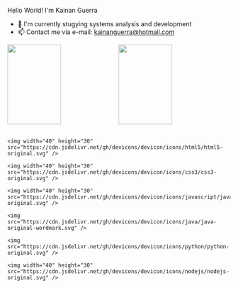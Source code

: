    Hello World! I'm Kainan Guerra

- 💾 I'm currently stugying systems analysis and development
- 📫 Contact me via e-mail: kainanguerra@hotmail.com

<div width="100%" display="flex" justify-content="space-between">
  <a href="https://github.com/KainanGuerra"></a>
  
  <img width="49%" height="180em" align="center" src="https://github-readme-stats.vercel.app/api?username=kainanguerra&theme=dark&layout=compact&show_icons=true"/>
  <img width="49%" height="180em" align="center" src="https://github-readme-stats.vercel.app/api/top-langs/?username=kainanguerra&theme=dark&show_icons=true&layout=compact"/>
</div>
<br>
<div display="inline-block">
    
    <img width="40" height="30" src="https://cdn.jsdelivr.net/gh/devicons/devicon/icons/html5/html5-original.svg" />

    <img width="40" height="30" src="https://cdn.jsdelivr.net/gh/devicons/devicon/icons/css3/css3-original.svg" />
          
    <img width="40" height="30" src="https://cdn.jsdelivr.net/gh/devicons/devicon/icons/javascript/javascript-original.svg" />
          
    <img src="https://cdn.jsdelivr.net/gh/devicons/devicon/icons/java/java-original-wordmark.svg" />
   
    <img src="https://cdn.jsdelivr.net/gh/devicons/devicon/icons/python/python-original.svg" />
           
    <img width="40" height="30" src="https://cdn.jsdelivr.net/gh/devicons/devicon/icons/nodejs/nodejs-original.svg" />
</div>          
